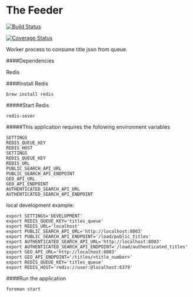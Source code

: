 The Feeder
======
[![Build Status](https://travis-ci.org/LandRegistry/the-feeder.svg)](https://travis-ci.org/LandRegistry/the-feeder)

[![Coverage Status](https://img.shields.io/coveralls/LandRegistry/the-feeder.svg)](https://coveralls.io/r/LandRegistry/the-feeder)

Worker process to consume title json from queue.

####Dependencies

Redis

####Install Redis

```
brew install redis
```

#####Start Redis

```
redis-sever
```

#####This application requires the following environment variables

```
SETTINGS
REDIS_QUEUE_KEY
REDIS_HOST
SETTINGS
REDIS_QUEUE_KEY
REDIS_URL
PUBLIC_SEARCH_API_URL
PUBLIC_SEARCH_API_ENDPOINT
GEO_API_URL
GEO_API_ENDPOINT
AUTHENTICATED_SEARCH_API_URL
AUTHENTICATED_SEARCH_API_ENDPOINT
```

local development example:

```
export SETTINGS='DEVELOPMENT'
export REDIS_QUEUE_KEY='titles_queue'
export REDIS_URL='localhost'
export PUBLIC_SEARCH_API_URL='http://localhost:8003'
export PUBLIC_SEARCH_API_ENDPOINT='/load/public_titles'
export AUTHENTICATED_SEARCH_API_URL='http://localhost:8003'
export AUTHENTICATED_SEARCH_API_ENDPOINT='/load/authenticated_titles'
export GEO_API_URL='http://localhost:8003'
export GEO_API_ENDPOINT='/titles/<title_number>'
export REDIS_QUEUE_KEY='titles_queue'
export REDIS_HOST='redis://user:@localhost:6379'
```


####Run the application
```
foreman start
```
